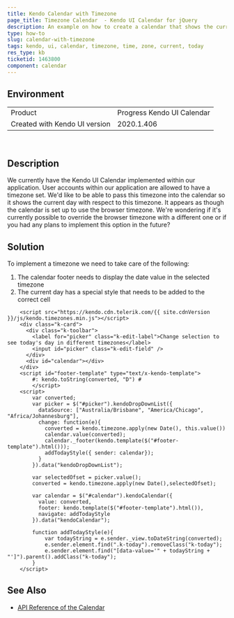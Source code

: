 ```yaml
---
title: Kendo Calendar with Timezone
page_title: Timezone Calendar  - Kendo UI Calendar for jQuery
description: An example on how to create a calendar that shows the current day in a selected timezone with the Kendo UI Calendar widget.
type: how-to
slug: calendar-with-timezone
tags: kendo, ui, calendar, timezone, time, zone, current, today
res_type: kb
ticketid: 1463800
component: calendar
---
```


## Environment

<table>
 <tr>
  <td>Product</td>
  <td>Progress Kendo UI Calendar</td>
 </tr>
 <tr>
  <td>Created with Kendo UI version</td>
  <td>2020.1.406</td>
 </tr>
</table>
 

## Description

We currently have the Kendo UI Calendar implemented within our application. User accounts within our application are allowed to have a timezone set. We'd like to be able to pass this timezone into the calendar so it shows the current day with respect to this timezone. It appears as though the calendar is set up to use the browser timezone. We're wondering if it's currently possible to override the browser timezone with a different one or if you had any plans to implement this option in the future?

## Solution

To implement a timezone we need to take care of the following:

1. The calendar footer needs to display the date value in the selected timezone
1. The current day has a special style that needs to be added to the correct cell


```dojo
    <script src="https://kendo.cdn.telerik.com/{{ site.cdnVersion }}/js/kendo.timezones.min.js"></script>
    <div class="k-card">
      <div class="k-toolbar">
        <label for="picker" class="k-edit-label">Change selection to see today's day in different timezones</label>
        <input id="picker" class="k-edit-field" />
      </div>
      <div id="calendar"></div>
    </div>
    <script id="footer-template" type="text/x-kendo-template">
        #: kendo.toString(converted, "D") #
		</script>
    <script>
        var converted;
        var picker = $("#picker").kendoDropDownList({
          dataSource: ["Australia/Brisbane", "America/Chicago", "Africa/Johannesburg"],
          change: function(e){
            converted = kendo.timezone.apply(new Date(), this.value())
            calendar.value(converted);
            calendar._footer(kendo.template($("#footer-template").html()));
            addTodayStyle({ sender: calendar});
          }
        }).data("kendoDropDownList");

        var selectedOfset = picker.value();
        converted = kendo.timezone.apply(new Date(),selectedOfset);

        var calendar = $("#calendar").kendoCalendar({
          value: converted,
          footer: kendo.template($("#footer-template").html()),
          navigate: addTodayStyle
        }).data("kendoCalendar");
      
        function addTodayStyle(e){
            var todayString = e.sender._view.toDateString(converted);
            e.sender.element.find(".k-today").removeClass("k-today");
            e.sender.element.find("[data-value='" + todayString +  "']").parent().addClass("k-today");
        }      
    </script>    
```

## See Also

* [API Reference of the Calendar](https://docs.telerik.com/kendo-ui/api/javascript/ui/calendar)
